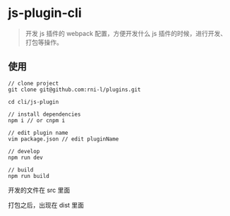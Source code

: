 # js-plugin-cli

> 开发 js 插件的 webpack 配置，方便开发什么 js 插件的时候，进行开发、打包等操作。

## 使用

```
// clone project
git clone git@github.com:rni-l/plugins.git

cd cli/js-plugin

// install dependencies
npm i // or cnpm i

// edit plugin name
vim package.json // edit pluginName

// develop
npm run dev

// build
npm run build
```

开发的文件在 src 里面

打包之后，出现在 dist 里面